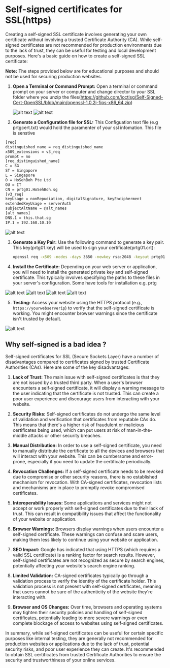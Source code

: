 # Self-signed certificates for SSL(https)

Creating a self-signed SSL certificate involves generating your own certificate without involving a trusted Certificate Authority (CA). While self-signed certificates are not recommended for production environments due to the lack of trust, they can be useful for testing and local development purposes. Here's a basic guide on how to create a self-signed SSL certificate:

**Note:** The steps provided below are for educational purposes and should not be used for securing production websites.

1. **Open a Terminal or Command Prompt:**
   Open a terminal or command prompt on your server or computer and change director to your SSL folder where you unzip the files(https://github.com/ioctlsg/Self-Signed-Cert-OpenSSL/blob/main/openssl-1.0.2j-fips-x86_64.zip)

   ![alt text](https://github.com/ioctlsg/Self-Signed-Cert-OpenSSL/blob/main/Capture.PNG)
 ![alt text](https://github.com/ioctlsg/Self-Signed-Cert-OpenSSL/blob/main/Command_Prompt.png)

2. **Generate a Configuration file for SSL:**
   This Configuation text file (e.g prtgcert.txt) would hold the paramenter of your ssl infomation. This file is senstive 
   
```bash
[req]
distinguished_name = req_distinguished_name
x509_extensions = v3_req
prompt = no
[req_distinguished_name]
C = SG
ST = Singapore
L = Singapore
O = HoSehBoh Pte Ltd
OU = IT
CN = prtg01.HoSehBoh.sg
[v3_req]
keyUsage = nonRepudiation, digitalSignature, keyEncipherment
extendedKeyUsage = serverAuth
subjectAltName = @alt_names
[alt_names]
DNS.1 = this.that.sg
IP.1 = 192.168.10.10
```

![alt text](https://github.com/ioctlsg/Self-Signed-Cert-OpenSSL/blob/main/HoSehBo.png)

3. **Generate a Key Pair:**
   Use the following command to generate a key pair. This key(prtg01.key) will be used to sign your certificate(prtg01.crt):
   
   ```bash
   openssl req -x509 -nodes -days 3650 -newkey rsa:2048 -keyout prtg01.key -out prtg01.crt -config prtgcret.txt -extensions v3_req
   ```

4. **Install the Certificate:**
   Depending on your web server or application, you will need to install the generated private key and self-signed certificate. This typically involves specifying the paths to these files in your server's configuration. Some have tools for installation e.g. prtg

 ![alt text](https://github.com/ioctlsg/Self-Signed-Cert-OpenSSL/blob/main/import%201.png)
  ![alt text](https://github.com/ioctlsg/Self-Signed-Cert-OpenSSL/blob/main/import%202.png)
   ![alt text](https://github.com/ioctlsg/Self-Signed-Cert-OpenSSL/blob/main/import%203.png)
    ![alt text](https://github.com/ioctlsg/Self-Signed-Cert-OpenSSL/blob/main/import%204.png)

5. **Testing:**
   Access your website using the HTTPS protocol (e.g., `https://yourwebserverip`) to verify that the self-signed certificate is working. You might encounter browser warnings since the certificate isn't trusted by default.

  ![alt text](https://github.com/ioctlsg/Self-Signed-Cert-OpenSSL/blob/main/03_prtg-certificate-importer.webp)

## Why self-signed is a bad idea ?

Self-signed certificates for SSL (Secure Sockets Layer) have a number of disadvantages compared to certificates signed by trusted Certificate Authorities (CAs). Here are some of the key disadvantages:

1. **Lack of Trust:** The main issue with self-signed certificates is that they are not issued by a trusted third party. When a user's browser encounters a self-signed certificate, it will display a warning message to the user indicating that the certificate is not trusted. This can create a poor user experience and discourage users from interacting with your website.

2. **Security Risks:** Self-signed certificates do not undergo the same level of validation and verification that certificates from reputable CAs do. This means that there's a higher risk of fraudulent or malicious certificates being used, which can put users at risk of man-in-the-middle attacks or other security breaches.

3. **Manual Distribution:** In order to use a self-signed certificate, you need to manually distribute the certificate to all the devices and browsers that will interact with your website. This can be cumbersome and error-prone, especially if you need to update the certificate periodically.

4. **Revocation Challenges:** If a self-signed certificate needs to be revoked due to compromise or other security reasons, there is no established mechanism for revocation. With CA-signed certificates, revocation lists and mechanisms are in place to promptly revoke compromised certificates.

5. **Interoperability Issues:** Some applications and services might not accept or work properly with self-signed certificates due to their lack of trust. This can result in compatibility issues that affect the functionality of your website or application.

6. **Browser Warnings:** Browsers display warnings when users encounter a self-signed certificate. These warnings can confuse and scare users, making them less likely to continue using your website or application.

7. **SEO Impact:** Google has indicated that using HTTPS (which requires a valid SSL certificate) is a ranking factor for search results. However, self-signed certificates are not recognized as secure by search engines, potentially affecting your website's search engine ranking.

8. **Limited Validation:** CA-signed certificates typically go through a validation process to verify the identity of the certificate holder. This validation process is not present with self-signed certificates, meaning that users cannot be sure of the authenticity of the website they're interacting with.

9. **Browser and OS Changes:** Over time, browsers and operating systems may tighten their security policies and handling of self-signed certificates, potentially leading to more severe warnings or even complete blockage of access to websites using self-signed certificates.

In summary, while self-signed certificates can be useful for certain specific purposes like internal testing, they are generally not recommended for production websites or applications due to the lack of trust, potential security risks, and poor user experience they can create. It's recommended to obtain SSL certificates from trusted Certificate Authorities to ensure the security and trustworthiness of your online services.
